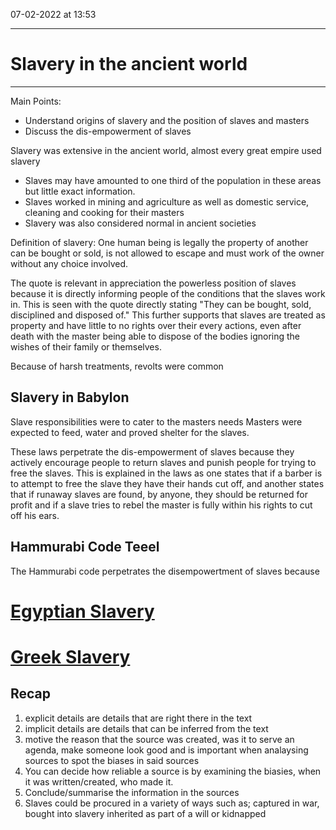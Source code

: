 07-02-2022 at 13:53

---
# Slavery in the ancient world 
---

Main Points:
- Understand origins of slavery and the position of slaves and masters 
- Discuss the dis-empowerment of slaves 

Slavery was extensive in the ancient world, almost every great empire used slavery
- Slaves may have amounted to one third of the population in these areas but little exact information. 
- Slaves worked in mining and agriculture as well as domestic service, cleaning and cooking for their masters 
- Slavery was also considered normal in ancient societies 


Definition of slavery:
One human being is legally the property of another can be bought or sold, is not allowed to escape and must work of the owner without any choice involved. 


The quote is relevant in appreciation the powerless position of slaves because it is directly informing people of the conditions that the slaves work in. This is seen with the quote directly stating "They can be bought, sold, disciplined and disposed of." This further supports that slaves are treated as property and have little to no rights over their every actions, even after death with the master being able to dispose of the bodies ignoring the wishes of their family or themselves. 


Because of harsh treatments, revolts were common

## Slavery in Babylon 
Slave responsibilities were to cater to the masters needs
Masters were expected to feed, water and proved shelter for the slaves. 

These laws perpetrate the dis-empowerment of slaves because they actively encourage people to return slaves and punish people for trying to free the slaves. This is explained in the laws as one states that if a barber is to attempt to free the slave they have their hands cut off, and another states that if runaway slaves are found, by anyone, they should be returned for profit and if a slave tries to rebel the master is fully within his rights to cut off his ears.

## Hammurabi Code Teeel
The Hammurabi code perpetrates the disempowertment of slaves because 

# [Egyptian Slavery](obsidian://open?vault=Notes&file=Ancient%20History%2FEgyptian%20Slavery)
# [Greek Slavery](obsidian://open?vault=Notes&file=Ancient%20History%2FGreek%20Slavery)
## Recap 
1. explicit details are details that are right there in the text 
2. implicit details are details that can be inferred from the text 
3. motive the reason that the source was created, was it to serve an agenda, make someone look good and is important when analaysing sources to spot the biases in said sources 
4. You can decide how reliable a source is by examining the biasies, when it was written/created, who made it. 
5. Conclude/summarise the information in the sources 
6. Slaves could be procured in a variety of ways such as; captured in war, bought into slavery inherited as part of a will or kidnapped 
